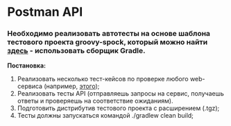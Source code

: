 # Postman API

### Необходимо реализовать автотесты на основе шаблона тестового проекта groovy-spock, который можно найти [здесь](https://spockframework.org/spock/docs/1.3/all_in_one.html#_spock_example_project) - использовать сборщик Gradle.  
**Постановка:**
1. Реализовать несколько тест-кейсов по проверке любого web-сервиса (например, [этого](https://www.postman.com/postman/workspace/published-postman-templates/documentation/631643-f695cab7-6878-eb55-7943-ad88e1ccfd65?ctx=documentation));  
2. Реализовать тесты API (отправляешь запросы на сервис, получаешь ответы и проверяешь на соответствие ожиданиям).
3. Подготовить дистрибутив тестового проекта с расширением (.tgz);  
4. Тесты должны запускаться командой ./gradlew clean build;  
